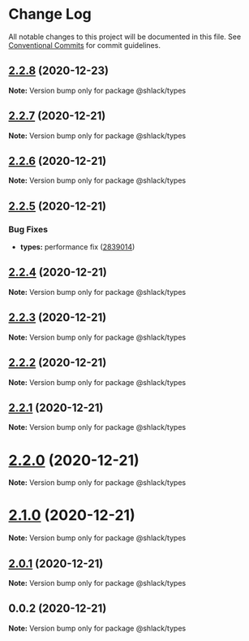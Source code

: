 # Change Log

All notable changes to this project will be documented in this file.
See [Conventional Commits](https://conventionalcommits.org) for commit guidelines.

## [2.2.8](https://github.com/bgorkem/js-ts-monorepos/compare/v2.2.7...v2.2.8) (2020-12-23)

**Note:** Version bump only for package @shlack/types





## [2.2.7](https://github.com/bgorkem/js-ts-monorepos/compare/v2.2.6...v2.2.7) (2020-12-21)

**Note:** Version bump only for package @shlack/types





## [2.2.6](https://github.com/bgorkem/js-ts-monorepos/compare/v2.2.5...v2.2.6) (2020-12-21)

**Note:** Version bump only for package @shlack/types





## [2.2.5](https://github.com/bgorkem/js-ts-monorepos/compare/v2.2.4...v2.2.5) (2020-12-21)


### Bug Fixes

* **types:** performance fix ([2839014](https://github.com/bgorkem/js-ts-monorepos/commit/2839014fbec0a62e8e1b700c9157440916f59f78))





## [2.2.4](https://github.com/bgorkem/js-ts-monorepos/compare/v2.2.3...v2.2.4) (2020-12-21)

**Note:** Version bump only for package @shlack/types





## [2.2.3](https://github.com/bgorkem/js-ts-monorepos/compare/v2.2.2...v2.2.3) (2020-12-21)

**Note:** Version bump only for package @shlack/types





## [2.2.2](https://github.com/bgorkem/js-ts-monorepos/compare/v2.2.1...v2.2.2) (2020-12-21)

**Note:** Version bump only for package @shlack/types





## [2.2.1](https://github.com/bgorkem/js-ts-monorepos/compare/v2.2.0...v2.2.1) (2020-12-21)

**Note:** Version bump only for package @shlack/types





# [2.2.0](https://github.com/bgorkem/js-ts-monorepos/compare/v2.1.0...v2.2.0) (2020-12-21)

**Note:** Version bump only for package @shlack/types





# [2.1.0](https://github.com/bgorkem/js-ts-monorepos/compare/v2.0.1...v2.1.0) (2020-12-21)

**Note:** Version bump only for package @shlack/types





## [2.0.1](https://github.com/bgorkem/js-ts-monorepos/compare/v2.0.0...v2.0.1) (2020-12-21)

**Note:** Version bump only for package @shlack/types





## 0.0.2 (2020-12-21)

**Note:** Version bump only for package @shlack/types
